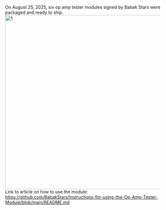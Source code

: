 On August 25, 2025, six op amp tester modules signed by Babak Stars were packaged and ready to ship.
<img width="811" height="561" alt="1" src="https://github.com/user-attachments/assets/4f795706-7704-4990-a5f0-adc593052068" />
<br />
Link to article on how to use the module: https://github.com/BabakStars/Instructions-for-using-the-Op-Amp-Tester-Module/blob/main/README.md
